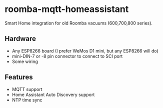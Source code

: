 # roomba-mqtt-homeassistant

Smart Home integration for old Roomba vacuums (600,700,800 series).

## Hardware
 - Any ESP8266 board (I prefer WeMos D1 mini, but any ESP8266 will do)
 - mini-DIN-7 or -8 pin connector to connect to SCI port
 - Some wiring
 
## Features
 - MQTT support
 - Home Assistant Auto Discovery support
 - NTP time sync
